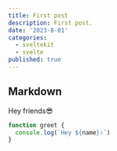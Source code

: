 ```yaml
---
title: First post
description: First post.
date: '2023-8-01'
categories: 
  - sveltekit
  - svelte
published: true
---
```


## Markdown

Hey friends😎

```js
function greet {
  console.log(`Hey ${name}✌`)
}
```